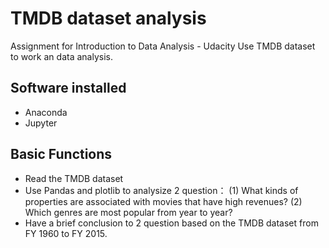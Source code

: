 # TMDB dataset analysis
Assignment for Introduction to Data Analysis - Udacity
Use TMDB dataset to work an data analysis.

## Software installed
- Anaconda
- Jupyter

## Basic Functions
- Read the TMDB dataset
- Use Pandas and plotlib to analysize 2 question：
(1) What kinds of properties are associated with movies that have high revenues?
(2) Which genres are most popular from year to year?
- Have a brief conclusion to 2 question based on the TMDB dataset from FY 1960 to FY 2015.
